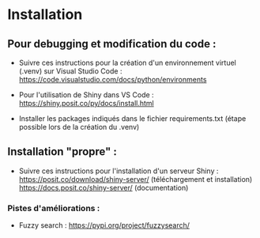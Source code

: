 # Installation

## Pour debugging et modification du code :
- Suivre ces instructions pour la création d'un environnement virtuel (.venv) sur Visual Studio Code : https://code.visualstudio.com/docs/python/environments<br>

- Pour l'utilisation de Shiny dans VS Code : https://shiny.posit.co/py/docs/install.html <br>
 
- Installer les packages indiqués dans le fichier requirements.txt (étape possible lors de la création du .venv)<br>

## Installation "propre" : 
- Suivre ces instructions pour l'installation d'un serveur Shiny :<br>
https://posit.co/download/shiny-server/ (téléchargement et installation) <br>
https://docs.posit.co/shiny-server/ (documentation) <br>

### Pistes d'améliorations :
- Fuzzy search : https://pypi.org/project/fuzzysearch/
